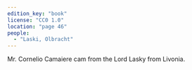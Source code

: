 ```yaml
---
edition_key: "book"
license: "CC0 1.0"
location: "page 46"
people:
  - "Laski, Olbracht"
---
```

Mr. Cornelio Camaiere cam from the Lord Lasky from
Livonia.
